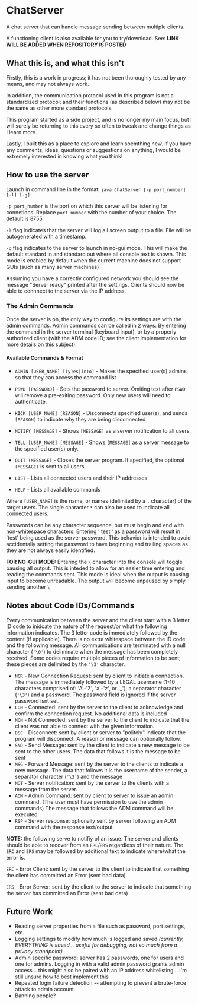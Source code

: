 # ChatServer
A chat server that can handle message sending between multiple clients.

A functioning client is also available for you to try/download. See: **LINK WILL BE ADDED WHEN REPOSITORY IS POSTED**

## What this is, and what this isn't

Firstly, this is a work in progress; it has not been thoroughly tested by any means, and may not always work. 

In addition, the communication protocol used in this program is not a standardized protocol; and their functions (as described below) may not be the same as other more standard protocols. 

This program started as a side project, and is no longer my main focus, but I will surely be returning to this every so often to tweak and change things as I learn more.

Lastly, I built this as a place to explore and learn soemthing new. If you have any comments, ideas, questions or suggestions on anything, I would be extremely interested in knowing what you think!

## How to use the server
Launch in command line in the format:
`java ChatServer [-p port_number] [-l] [-g]`
 
`-p port_number` is the port on which this server will be listening for connetions. Replace `port_number` with the number of your choice. The default is 8755.

`-l` flag indicates that the server will log all screen output to a file. File will be autogenerated with a timestamp.

`-g` flag indicates to the server to launch in no-gui mode. This will make the default standard in and standard out where all console text is shown. This mode is enabled by default when the current machine does not support GUIs (such as many server machines)

Assuming you have a correctly configured network you should see the message "Server ready" printed after the settings. Clients should now be able to connnect to the server via the IP address.

### The Admin Commands

Once the server is on, the only way to configure its settings are with the admin commands. Admin commands can be called in 2 ways: By entering the command in the server terminal (keyboard input), or by a properly authorized client (with the ADM code ID; see the client implementation for more details on this subject).

#### Available Commands & Format

- `ADMIN [USER_NAME] [(y)es|(n)o]`  -  Makes the specified user(s) admins, so that they can access the command list

- `PSWD [PASSWORD]`                 -  Sets the password to server. Omiting text after `PSWD` will remove a pre-exiting password. Only new users will need to authenticate.

- `KICK [USER_NAME] [REASON]`       -  Disconnects specified user(s), and sends `[REASON]` to indicate why they are being disconnected

- `NOTIFY [MESSAGE]`                -  Shows `[MESSAGE]` as a server notification to all users.

- `TELL [USER_NAME] [MESSAGE]`      -  Shows `[MESSAGE]` as a server message to the specified user(s) only.

- `QUIT (MESSAGE)`                  -  Closes the server program. If specified, the optional `(MESSAGE)` is sent to all users.

- `LIST`                            -  Lists all connected users and their IP addresses

- `HELP`                            -  Lists all available commands

Where `[USER_NAME]` is the name, or names (delimited by a `,` character) of the target users. The single character `*` can also be used to indicate all connected users.

Passwords can be any character sequence, but must begin and end with non-whitespace characters. Entering ' test ' as a password will result in 'test' being used as the server password. This behavior is intended to avoid accidentally setting the password to have beginning and trailing spaces as they are not always easily identified.

**FOR NO-GUI MODE:** Entering the `\` character into the console will toggle pausing all output. This is inteded to allow for an easier time entering and reading the commands sent. This mode is ideal when the output is causing input to become unreadable. The output will become unpaused by simply sending another `\`

## Notes about Code IDs/Commands

Every communication between the server and the client start with a 3 letter ID code to inidcate the nature of the request/or what the following information indicates. The 3 letter code is immediately followed by the content (if applicable). There is no extra whitespace between the ID code and the following message. All communications are terminated with a null character (`'\0'`) to deliminate when the message has been completely received. Some codes require multiple pieces of information to be sent; these pieces are delimited by the `'\3'` character.

- `NCR` - New Connection Request: sent by client to initiate a connection. The message is immediately followed by a LEGAL username (1-10 characters comprised of: 'A'-'Z', 'a'-'z', or '_'), a separator character (`'\3'`) and a password. The password field is ignored if the server password isnt set.
- `CON` - Connected: sent by the server to the client to acknowledge and confirm the connection request. No additional data is included
- `NCN` - Not Connected: sent by the server to the client to indicate that the client was not able to connect with the given information.
- `DSC` - Disconnect: sent by client or server to "politely" indicate that the program will disconnect. A reason or message can optionally follow.
- `SND` - Send Message: sent by the client to indicate a new message to be sent to the other users. The data that follows it is the message to be sent
- `MSG` - Forward Message: sent by the server to the clients to indicate a new message. The data that follows it is the username of the sender, a separator character (`'\3'`) and the message
- `NOT` - Server notification: sent by the server to the clients with a message from the server.
- `ADM` - Admin Command: sent by client to server to issue an admin command. (The user must have permission to use the admin commands) The message that follows the ADM command will be executed
- `RSP` - Server response: optionally sent by server following an ADM command with the response text/output.

**NOTE:** the following serve to notifiy of an issue. The server and clients should be able to recover from an `ERC`/`ERS` regardless of their nature. The `ERC` and `ERS` may be followed by additional text to indicate where/what the error is.

`ERC` - Error Client: sent by the server to the client to indicate that something the client has committed an Error (sent bad data)

`ERS` - Error Server: sent by the client to the server to indicate that something the server has committed an Error (sent bad data)

## Future Work
- Reading server properties from a file such as password, port settings, etc.
- Logging settings to modify how much is logged and saved *(currently, EVERYTHING is saved... useful for debugging, not so much from a privacy standpoint)*
- Admin specific password: server has 2 passwords, one for users and one for admins. Logging in with a valid admin password grants admin access... this might also be paired with an IP address whitelisting... I'm still unsure how to best implement this
- Repeated login failure detection -- attempting to prevent a brute-force attack to admin account.
- Banning people?
